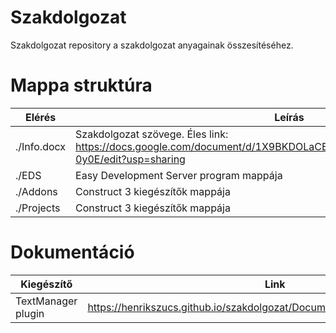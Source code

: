 # Szakdolgozat
Szakdolgozat repository a szakdolgozat anyagainak összesítéséhez.

# Mappa struktúra

| Elérés | Leírás |
| ----------- | ----------- |
| ./Info.docx | Szakdolgozat szövege. Éles link: https://docs.google.com/document/d/1X9BKDOLaCEIRjouHdU3UUFUMcEcVQ6jJDfpVcp-0y0E/edit?usp=sharing |
| ./EDS | Easy Development Server program mappája |
| ./Addons | Construct 3 kiegészítők mappája |
| ./Projects | Construct 3 kiegészítők mappája |

# Dokumentáció

| Kiegészítő | Link |
| ----------- | ----------- |
| TextManager plugin | https://henrikszucs.github.io/szakdolgozat/Documentation/TextManagerPlugin/ |
